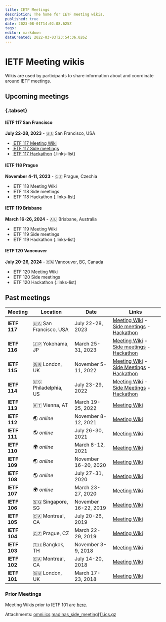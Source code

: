 ```yaml
---
title: IETF Meetings
description: The home for IETF meeting wikis.
published: true
date: 2023-08-01T14:02:08.625Z
tags: 
editor: markdown
dateCreated: 2022-03-03T23:54:36.026Z
---
```


# IETF Meeting wikis

Wikis are used by participants to share information about and coordinate around IETF meetings. 

## Upcoming meetings

### {.tabset}


#### IETF 117 San Francisco
**July 22-28, 2023** - :us: San Francisco, USA
- [IETF 117 Meeting Wiki](/meeting/117)
- [IETF 117 Side meetings](/meeting/117/sidemeetings)
- [IETF 117 Hackathon](/meeting/117/hackathon)
{.links-list}

#### IETF 118 Prague
**November 4-11, 2023** - :czech_republic: Prague, Czechia
- IETF 118 Meeting Wiki
- IETF 118 Side meetings
- IETF 118 Hackathon
{.links-list}

#### IETF 119 Brisbane
**March 16-26, 2024** - :australia: Brisbane, Australia
- IETF 119 Meeting Wiki
- IETF 119 Side meetings
- IETF 119 Hackathon
{.links-list}

#### IETF 120 Vancouver
**July 20-26, 2024** - :canada: Vancouver, BC, Canada
- IETF 120 Meeting Wiki
- IETF 120 Side meetings
- IETF 120 Hackathon
{.links-list}

## Past meetings

| Meeting  | Location         | Date                | Links                                           |
|----------|------------------|---------------------|-------------------------------------------------|
| **IETF 117** | :us: San Francisco, USA | July 22-28, 2023 | [Meeting Wiki](/meeting/117) - [Side meetings](/meeting/117/sidemeetings) - [Hackathon](/meeting/117/hackathon) |
| **IETF 116** | :jp: Yokohama, JP | March 25-31, 2023 | [Meeting Wiki](/meeting/116) - [Side meetings](/meeting/116/sidemeetings) - [Hackathon](/meeting/116/hackathon) |
| **IETF 115** | :uk: London, UK  | November 5-11, 2022 | [Meeting Wiki](/meeting/115) - [Side Meetings](/meeting/115/sidemeetings) - [Hackathon](/meeting/115/hackathon) |
| **IETF 114** | :us: Philadelphia, US | July 23-29, 2022 | [Meeting Wiki](/meeting/114) - [Side Meetings](/meeting/114/114sidemeetings) - [Hackathon](/meeting/114/114Hackathon) |
| **IETF 113** | :austria: Vienna, AT | March 19-25, 2022 | [Meeting Wiki](/meeting/113) |
| **IETF 112** | :earth_asia:	*online* | November 8-12, 2021 | [Meeting Wiki](/meeting/112) |
| **IETF 111** | :earth_americas:	*online* | July 26-30, 2021 | [Meeting Wiki](/meeting/111) |
| **IETF 110** | :earth_africa: *online* | March 8-12, 2021 | [Meeting Wiki](/meeting/110) |
| **IETF 109** | :earth_asia: *online* | November 16-20, 2020 | [Meeting Wiki](/meeting/109) |
| **IETF 108** | :earth_americas:	*online* | July 27-31, 2020 | [Meeting Wiki](/meeting/108) |
| **IETF 107** | :earth_africa: *online* | March 23-27, 2020 | [Meeting Wiki](/meeting/107) |
| **IETF 106** | :singapore: Singapore, SG | November 16-22, 2019 | [Meeting Wiki](/meeting/107) |
| **IETF 105** | :canada: Montreal, CA | July 20-26, 2019 | [Meeting Wiki](/meeting/105) |
| **IETF 104** | :czech_republic: Prague, CZ  | March 22-29, 2019 | [Meeting Wiki](/meeting/107) |
| **IETF 103** | :thailand: Bangkok, TH | November 3-9, 2018 | [Meeting Wiki](/meeting/107) |
| **IETF 102** | :canada: Montreal, CA  | July 14-20, 2018 | [Meeting Wiki](/meeting/107) |
| **IETF 101** | :uk: London, UK  | March 17-23, 2018 | [Meeting Wiki](/meeting/107) |

### Prior Meetings

Meeting Wikis prior to IETF 101 are [here](https://www.ietf.org/registration/MeetingWiki/wiki/). 

Attachments:
[omni.ics](/omni.ics)
[madinas_side_meeting[1].ics.gz](/madinas_side_meeting[1].ics.gz)